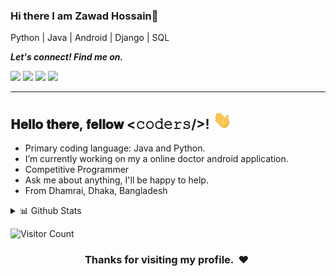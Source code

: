 ### Hi there I am Zawad Hossain👋

Python | Java | Android | Django | SQL


<p align="left">
  <b><i>Let's connect! Find me on.</i></b>

[<img height="30" src="https://img.shields.io/badge/twitter-%231DA1F2.svg?&style=for-the-badge&logo=twitter&logoColor=white" />][twitter]
[<img height="30" src = "https://img.shields.io/badge/gmail-c14438?&style=for-the-badge&logo=gmail&logoColor=white">][gmail] 
[<img height="30" src="https://img.shields.io/badge/linkedin-blue.svg?&style=for-the-badge&logo=linkedin&logoColor=white" />][LinkedIn]
[<img height="30" src = "https://img.shields.io/badge/Facebook-036be4.svg?&style=for-the-badge&logo=facebook&logoColor=white">][Facebook]
<br />
<hr />


<h2> 𝐇𝐞𝐥𝐥𝐨 𝐭𝐡𝐞𝐫𝐞, 𝐟𝐞𝐥𝐥𝐨𝐰 <𝚌𝚘𝚍𝚎𝚛𝚜/>! <img src="https://raw.githubusercontent.com/ABSphreak/ABSphreak/master/gifs/Hi.gif" width="30px"></h2>
<!-- Namaste 🙏 -->
 <!--<img align="right" height="270px" alt="GIF" src="https://i.pinimg.com/originals/e4/26/70/e426702edf874b181aced1e2fa5c6cde.gif" /> -->
 
* Primary coding language: Java and Python.
* I’m currently working on my a online doctor android application.
* Competitive Programmer
* Ask me about anything, I'll be happy to help.
* From Dhamrai, Dhaka, Bangladesh


 <details>
<summary>📊 Github Stats</summary>

<p align="center"> <img src="https://github-readme-stats.vercel.app/api?username=zawad2221&show_icons=true&theme=gotham" alt="Zawad Hossain | Stats" />

</details>


 ![Visitor Count](https://profile-counter.glitch.me/{zawad2221}/count.svg)
 
 
<h3 align="center">Thanks for visiting my profile. &nbsp;❤️&nbsp;</h3>

[twitter]: https://twitter.com/ZawadHossain12
[gmail]: mailto:zawadhossainrifat@gmail.com
[linkedin]: https://www.linkedin.com/in/zawadhossain/
[Facebook]: https://www.facebook.com/rifat.zawadhossain
